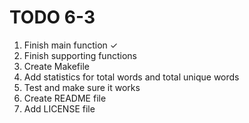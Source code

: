 # TODO 6-3

1. Finish main function ✓
2. Finish supporting functions
3. Create Makefile
4. Add statistics for total words and total unique words
5. Test and make sure it works
6. Create README file
7. Add LICENSE file
